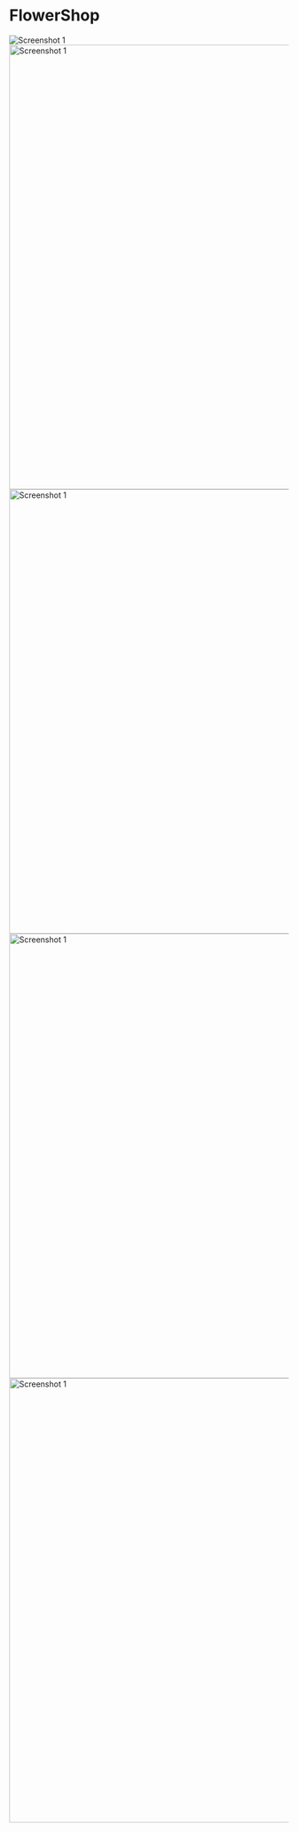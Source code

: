 # FlowerShop

<img src="https://user-images.githubusercontent.com/106951236/221670887-536be355-6e4a-4a05-9aaa-2b4d92ddb3d4.jpg" alt="Screenshot 1">
<img src="https://user-images.githubusercontent.com/106951236/221670845-f5837b7b-230f-409d-817a-e83fbb28797a.jpg" alt="Screenshot 1" width="800">
<img src="https://user-images.githubusercontent.com/106951236/221670856-9ff9a12c-1106-4754-a3e5-3f19b919eb0c.jpg" alt="Screenshot 1" width="800">
<img src="https://user-images.githubusercontent.com/106951236/221670865-92eed334-320b-4c88-94ce-9c30c6c07b72.jpg" alt="Screenshot 1" width="800">
<img src="https://user-images.githubusercontent.com/106951236/221670870-1cf68d7e-74bc-4eeb-9668-e403780936aa.jpg" alt="Screenshot 1" width="800">
